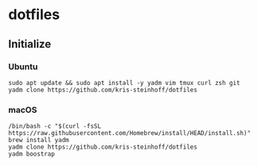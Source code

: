 # dotfiles

## Initialize

### Ubuntu

```shell
sudo apt update && sudo apt install -y yadm vim tmux curl zsh git
yadm clone https://github.com/kris-steinhoff/dotfiles
```

### macOS

```shell
/bin/bash -c "$(curl -fsSL https://raw.githubusercontent.com/Homebrew/install/HEAD/install.sh)"
brew install yadm 
yadm clone https://github.com/kris-steinhoff/dotfiles
yadm boostrap
```
